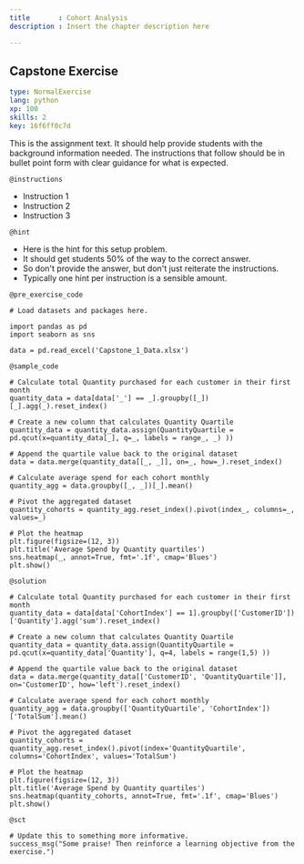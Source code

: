 ```yaml
---
title       : Cohort Analysis
description : Insert the chapter description here

---
```

## Capstone Exercise

```yaml
type: NormalExercise
lang: python
xp: 100
skills: 2
key: 16f6ff0c7d

```

This is the assignment text. It should help provide students with the background information needed.
The instructions that follow should be in bullet point form with clear guidance for what is expected.

`@instructions`
- Instruction 1
- Instruction 2
- Instruction 3

`@hint`
- Here is the hint for this setup problem. 
- It should get students 50% of the way to the correct answer.
- So don't provide the answer, but don't just reiterate the instructions.
- Typically one hint per instruction is a sensible amount.

`@pre_exercise_code`
```{python}
# Load datasets and packages here.

import pandas as pd
import seaborn as sns

data = pd.read_excel('Capstone_1_Data.xlsx')

```
`@sample_code`
```{python}
# Calculate total Quantity purchased for each customer in their first month
quantity_data = data[data['_'] == _].groupby([_])[_].agg(_).reset_index()

# Create a new column that calculates Quantity Quartile
quantity_data = quantity_data.assign(QuantityQuartile = pd.qcut(x=quantity_data[_], q=_, labels = range_, _) ))

# Append the quartile value back to the original dataset
data = data.merge(quantity_data[[_, _]], on=_, how=_).reset_index()

# Calculate average spend for each cohort monthly
quantity_agg = data.groupby([_, _])[_].mean()

# Pivot the aggregated dataset 
quantity_cohorts = quantity_agg.reset_index().pivot(index_, columns=_, values=_)

# Plot the heatmap 
plt.figure(figsize=(12, 3))
plt.title('Average Spend by Quantity quartiles')
sns.heatmap(_, annot=True, fmt='.1f', cmap='Blues')
plt.show()
```
`@solution`
```{python}
# Calculate total Quantity purchased for each customer in their first month
quantity_data = data[data['CohortIndex'] == 1].groupby(['CustomerID'])['Quantity'].agg('sum').reset_index()

# Create a new column that calculates Quantity Quartile
quantity_data = quantity_data.assign(QuantityQuartile = pd.qcut(x=quantity_data['Quantity'], q=4, labels = range(1,5) ))

# Append the quartile value back to the original dataset
data = data.merge(quantity_data[['CustomerID', 'QuantityQuartile']], on='CustomerID', how='left').reset_index()

# Calculate average spend for each cohort monthly
quantity_agg = data.groupby(['QuantityQuartile', 'CohortIndex'])['TotalSum'].mean()

# Pivot the aggregated dataset 
quantity_cohorts = quantity_agg.reset_index().pivot(index='QuantityQuartile', columns='CohortIndex', values='TotalSum')

# Plot the heatmap 
plt.figure(figsize=(12, 3))
plt.title('Average Spend by Quantity quartiles')
sns.heatmap(quantity_cohorts, annot=True, fmt='.1f', cmap='Blues')
plt.show()
```
`@sct`
```{python}
# Update this to something more informative.
success_msg("Some praise! Then reinforce a learning objective from the exercise.")
```




